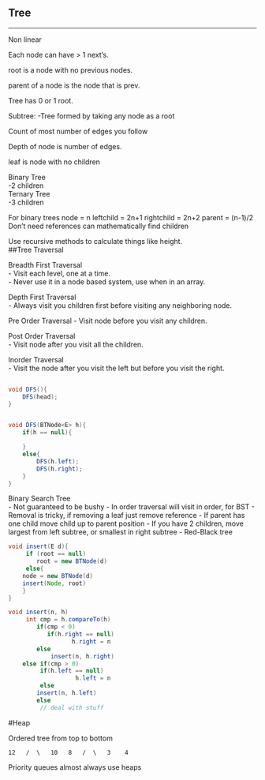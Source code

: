 Tree
--------------
--------------
Non linear  

Each node can have > 1 next’s.  

root is a node with no previous nodes.  

parent of a node is the node that is prev.  

Tree has 0 or 1 root.  

Subtree:
		-Tree formed by taking any node as a root  

Count of most number of edges you follow  

Depth of node is number of edges.  

leaf is node with no children  


Binary Tree  
       -2 children  
Ternary Tree  
	-3 children  


For binary trees
    node = n
leftchild = 2n+1
rightchild = 2n+2
parent = (n-1)/2
Don’t need references can mathematically find children



Use recursive methods to calculate things like height.  
##Tree Traversal


Breadth First Traversal  
	- Visit each level, one at a time.  
	- Never use it in a node based system, use when in an array.  

Depth First Traversal  
      	- Always visit you children first before visiting any neighboring node.  

Pre Order Traversal
      	- Visit node before you visit any children.  

Post Order Traversal  
      	- Visit node after you visit all the children.  

Inorder Traversal  
	- Visit the node after you visit the left but before you visit the right.  


```java

void DFS(){
    DFS(head);
}


void DFS(BTNode<E> h){
    if(h == null){

    }
    else{
        DFS(h.left);
        DFS(h.right);
    }
}
```


Binary Search Tree  
       - Not guaranteed to be bushy
       - In order traversal will visit in order, for BST
       - Removal is tricky, if removing a leaf just remove reference
       - If parent has one child move child up to parent position
       - If you have 2 children, move largest from left subtree, or smallest in
       	 right subtree
       - Red-Black tree

```java
void insert(E d){
     if (root == null)
     	root = new BTNode(d)
     else{
	node = new BTNode(d)
	insert(Node, root)
	}
}

void insert(n, h)
     int cmp = h.compareTo(h)
     	if(cmp < 0)
	       if(h.right == null)
	       		  h.right = n
		else
			insert(n, h.right)
	else if(cmp > 0)
	     if(h.left == null)
	     	       h.left = n
	     else
		insert(n, h.left)
        else
	     // deal with stuff
```


#Heap

Ordered tree from top to bottom

`
    12  
   /  \  
  10   8  
 /  \  
3    4 `

Priority queues almost always use heaps
